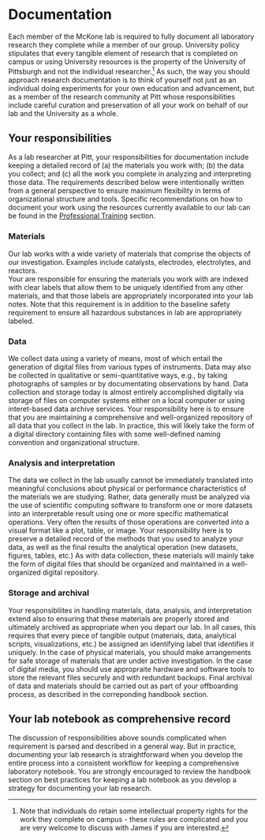 # Documentation

Each member of the McKone lab is required to fully document all laboratory research they complete while a member of our group. 
University policy stipulates that every tangible element of research that is completed on campus or using University resources is the property of the University of Pittsburgh and not the individual researcher.[^1]
As such, the way you should approach research documentation is to think of yourself not just as an individual doing experiments for your own education and advancement, but as a member of the research community at Pitt whose responsibilities include careful curation and preservation of all your work on behalf of our lab and the University as a whole. 

[^1]: Note that individuals do retain some intellectual property rights for the work they complete on campus - these rules are complicated and you are very welcome to discuss with James if you are interested.

## Your responsibilities

As a lab researcher at Pitt, your responsibilities for documentation include keeping a detailed record of (a) the materials you work with; (b) the data you collect; and (c) all the work you complete in analyzing and interpreting those data. 
The requirements described below were intentionally written from a general perspective to ensure maximum flexibility in terms of organizational structure and tools.
Specific recommendations on how to document your work using the resources currently available to our lab can be found in the [Professional Training](../../professionalTraining) section.

### Materials

Our lab works with a wide variety of materials that comprise the objects of our investigation.
Examples include catalysts, electrodes, electrolytes, and reactors.  
Your are responsible for ensuring the materials you work with are indexed with clear labels that allow them to be uniquely identified from any other materials, and that those labels are appropriately incorporated into your lab notes.
Note that this requirement is in addition to the baseline safety requirement to ensure all hazardous substances in lab are appropriately labeled.

### Data

We collect data using a variety of means, most of which entail the generation of digital files from various types of instruments.
Data may also be collected in qualitative or semi-quantitative ways, e.g., by taking photographs of samples or by documentating observations by hand.
Data collection and storage today is almost entirely accomplished digitally via storage of files on computer systems either on a local computer or using interet-based data archive services.
Your responsibility here is to ensure that you are maintaining a comprehensive and well-organized repository of all data that you collect in the lab. 
In practice, this will likely take the form of a digital directory containing files with some well-defined naming convention and organizational structure.

### Analysis and interpretation

The data we collect in the lab usually cannot be immediately translated into meaningful conclusions about physical or performance characteristics of the materials we are studying.
Rather, data generally must be analyzed via the use of scientific computing software to transform one or more datasets into an interpretable result using one or more specific mathematical operations.
Very often the results of those operations are converted into a visual format like a plot, table, or image.
Your responsibility here is to preserve a detailed record of the methods that you used to analyze your data, as well as the final results the analytical operation (new datasets, figures, tables, etc.)
As with data collection, these materials will mainly take the form of digital files that should be organized and maintained in a well-organized digital repository.

### Storage and archival

Your responsibliites in handling materials, data, analysis, and interpretation extend also to ensuring that these materials are properly stored and ultimately archived as appropriate when you depart our lab.
In all cases, this requires that every piece of tangible output (materials, data, analytical scripts, visualizations, etc.) be assigned an identifying label that identifies it uniquely.
In the case of physical materials, you should make arrangements for safe storage of materials that are under active investigation.
In the case of digital media, you should use appropraite hardware and software tools to store the relevant files securely and with redundant backups.
Final archival of data and materials should be carried out as part of your offboarding process, as described in the correponding handbook section.

## Your lab notebook as comprehensive record

The discussion of responsibilities above sounds complicated when requirement is parsed and described in a general way.
But in practice, documenting your lab research is straightforward when you develop the entire process into a consistent workflow for keeping a comprehensive laboratory notebook.
You are strongly encouraged to review the handbook section on best practices for keeping a lab notebook as you develop a strategy for documenting your lab research.
